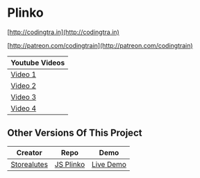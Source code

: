Plinko
======

[http://codingtra.in](http://codingtra.in)

[http://patreon.com/codingtrain](http://patreon.com/codingtrain)


| Youtube Videos |
| --- |
| [Video 1](https://youtu.be/KakpnfDv_f0) |
| [Video 2](https://youtu.be/6s4MJcUyaUE) |
| [Video 3](https://youtu.be/jN-sW-SxNzk) |
| [Video 4](https://youtu.be/CdBXmsrkaPs) |

Other Versions Of This Project
------
| Creator | Repo | Demo |
| --- | --- | --- |
| [Storealutes](https://github.com/storealutes) | [JS Plinko](https://github.com/storealutes/Plinko) | [Live Demo](http://chaseacton.com/plinko/) |
